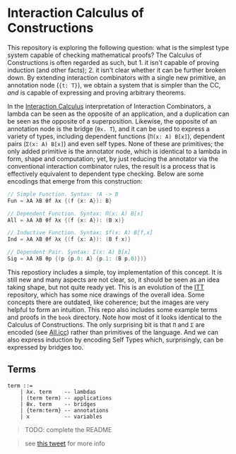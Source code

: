 Interaction Calculus of Constructions
=====================================

This repository is exploring the following question: what is the simplest type
system capable of checking mathematical proofs? The Calculus of Constructions is
often regarded as such, but 1. it isn't capable of proving induction (and other
facts); 2. it isn't clear whether it can be further broken down. By extending
interaction combinators with a single new primitive, an annotation node (`{t:
T}`), we obtain a system that is simpler than the CC, *and* is capable of
expressing and proving arbitrary theorems.

In the [Interaction
Calculus](https://github.com/VictorTaelin/Interaction-Calculus) interpretation
of Interaction Combinators, a lambda can be seen as the opposite of an
application, and a duplication can be seen as the opposite of a superposition.
Likewise, the opposite of an annotation node is the bridge (`θx. T`), and it can
be used to express a variety of types, including dependent functions (`Π(x: A)
B[x]`), dependent pairs (`Σ(x: A) B[x]`) and even self types. None of these are
primitives; the only added primitive is the annotator node, which is identical
to a lambda in form, shape and computation; yet, by just reducing the annotator
via the conventional interaction combinator rules, the result is a process that
is effectively equivalent to dependent type checking. Below are some encodings
that emerge from this construction:

```c
// Simple Function. Syntax: !A -> B
Fun = λA λB θf λx {(f {x: A}): B}

// Dependent Function. Syntax: Π(x: A) B[x]
All = λA λB θf λx {(f {x: A}): (B x)}

// Inductive Function. Syntax: $f(x: A) B[f,x]
Ind = λA λB θf λx {(f {x: A}): (B f x)}

// Dependent Pair. Syntax: Σ(x: A) B[x]
Sig = λA λB θp {(p {p.0: A} {p.1: (B p.0)})}
```

This repostiory includes a simple, toy implementation of this concept. It is
still new and many aspects are not clear, so, it should be seen as an idea
taking shape, but not quite ready yet. This is an evolution of the
[ITT](https://github.com/VictorTaelin/Interaction-Type-Theory) repository, which
has some nice drawings of the overall idea. Some concepts there are outdated,
like coherence; but the images are very helpful to form an intuition. This repo
also includes some example terms and proofs in the `book` directory. Note how
most of it looks identical to the Calculus of Constructions. The only surprising
bit is that `Π` and `Σ` are encoded (see
[All.icc](https://github.com/VictorTaelin/interaction-calculus-of-constructions/blob/main/book/All.icc))
rather than primitives of the language. And we can also express induction by
encoding Self Types which, surprisingly, can be expressed by bridges too.

Terms
-----

```
term ::=
    | λx. term    -- lambdas
    | (term term) -- applications
    | θx. term    -- bridges
    | {term:term} -- annotations
    | x           -- variables
```

> TODO: complete the README

> see [this tweet](https://github.com/VictorTaelin/interaction-calculus-of-constructions) for more info
